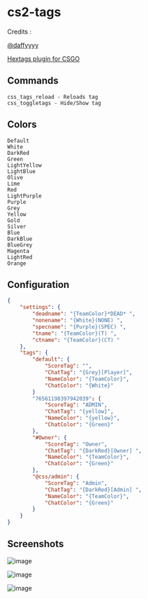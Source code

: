 
# cs2-tags

Credits :

[@daffyyyy](https://github.com/daffyyyy/)

[Hextags plugin for CSGO](https://github.com/Hexer10/HexTags)



## Commands
```
css_tags_reload - Reloads tag
css_toggletags - Hide/Show tag
```

## Colors
```
Default
White
DarkRed
Green
LightYellow
LightBlue
Olive
Lime
Red
LightPurple
Purple
Grey
Yellow
Gold
Silver
Blue
DarkBlue
BlueGrey
Magenta
LightRed
Orange
```

## Configuration
```json
{
	"settings": {
		"deadname": "{TeamColor}*DEAD* ",
		"nonename": "{White}(NONE) ",
		"specname": "{Purple}(SPEC) ",
		"tname": "{TeamColor}(T) ",
		"ctname": "{TeamColor}(CT) "
	},
	"tags": {
		"default": {
			"ScoreTag": "",
			"ChatTag": "{Grey}[Player]",
			"NameColor": "{TeamColor}",
			"ChatColor": "{White}"
		}
		"76561198397942039": {
			"ScoreTag": "ADMIN",
			"ChatTag": "{yellow}",
			"NameColor": "{yellow}",
			"ChatColor": "{Green}"
		},
		"#Owner": {
			"ScoreTag": "Owner",
			"ChatTag": "{DarkRed}[Owner] ",
			"NameColor": "{TeamColor}",
			"ChatColor": "{Green}"
		},
		"@css/admin": {
			"ScoreTag": "Admin",
			"ChatTag": "{DarkRed}[Admin] ",
			"NameColor": "{TeamColor}",
			"ChatColor": "{Green}"
		}
	}
}
```

## Screenshots

![image](https://github.com/schwarper/cs2-tags/assets/75811921/e49e2c4a-2ead-4645-bcf4-2f9a55bb262f)

![image](https://github.com/schwarper/cs2-tags/assets/75811921/764cd820-c99e-4c23-be20-3123651fd286)

![image](https://github.com/schwarper/cs2-tags/assets/75811921/9c7ba5f4-b54b-444d-ba1b-acac36289ac2)


